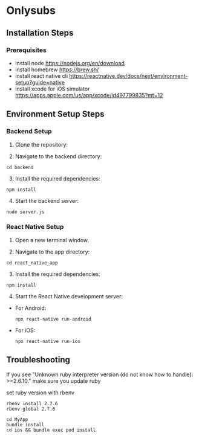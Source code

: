 # Onlysubs

## Installation Steps

### Prerequisites
- install node https://nodejs.org/en/download
- install homebrew https://brew.sh/
- install react native cli https://reactnative.dev/docs/next/environment-setup?guide=native
- install xcode for iOS simulator https://apps.apple.com/us/app/xcode/id497799835?mt=12


## Environment Setup Steps

### Backend Setup

1. Clone the repository:

2. Navigate to the backend directory:
  ``` 
  cd backend
  ```


3. Install the required dependencies:
  ``` 
  npm install
  ```

4. Start the backend server:
  ``` 
  node server.js
  ```

### React Native Setup

1. Open a new terminal window.

2. Navigate to the app directory:
  ``` 
  cd react_native_app
  ```

3. Install the required dependencies:
  ```
  npm install
  ```

4. Start the React Native development server:
- For Android:
  ```
  npx react-native run-android
  ```
- For iOS:
  ```
  npx react-native run-ios
  ```

## Troubleshooting

If you see "Unknown ruby interpreter version (do not know how to handle): >=2.6.10." make sure you update ruby

set ruby version with rbenv
  ``` 
  rbenv install 2.7.6
  rbenv global 2.7.6
  ```

  ``` 
  cd MyApp
  bundle install
  cd ios && bundle exec pod install
  ```
